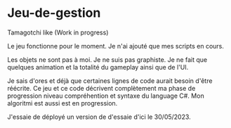 # Jeu-de-gestion
Tamagotchi like (Work in progress)

Le jeu fonctionne pour le moment. 
Je n'ai ajouté que mes scripts en cours.

Les objets ne sont pas à moi. Je ne suis pas graphiste. 
Je ne fait que quelques animation et la totalité du gameplay ainsi que de l'UI.

Je sais d'ores et déjà que certaines lignes de code aurait besoin d'être réécrite. 
Ce jeu et ce code décrivent complètement ma phase de progression niveau compréhention et syntaxe du language C#. 
Mon algoritmi est aussi est en progression.

J'essaie de déployé un version de d'essaie d'ici le 30/05/2023.
